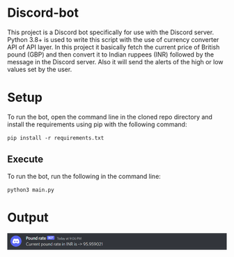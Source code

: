 # Discord-bot

This project is a Discord bot specifically for use with the Discord server. Python 3.8+ is used to write this script with the use of currency converter API of API layer. In this project it basically fetch the current price of British pound (GBP) and then convert it to Indian ruppees (INR) followed by the message in the Discord server. Also it will send the alerts of the high or low values set by the user.

# Setup
To run the bot, open the command line in the cloned repo directory and install the requirements using pip with the following command:

```
pip install -r requirements.txt
```

## Execute
To run the bot, run the following in the command line:

```
python3 main.py
```

# Output

<img src="Screenshot_1.png">
